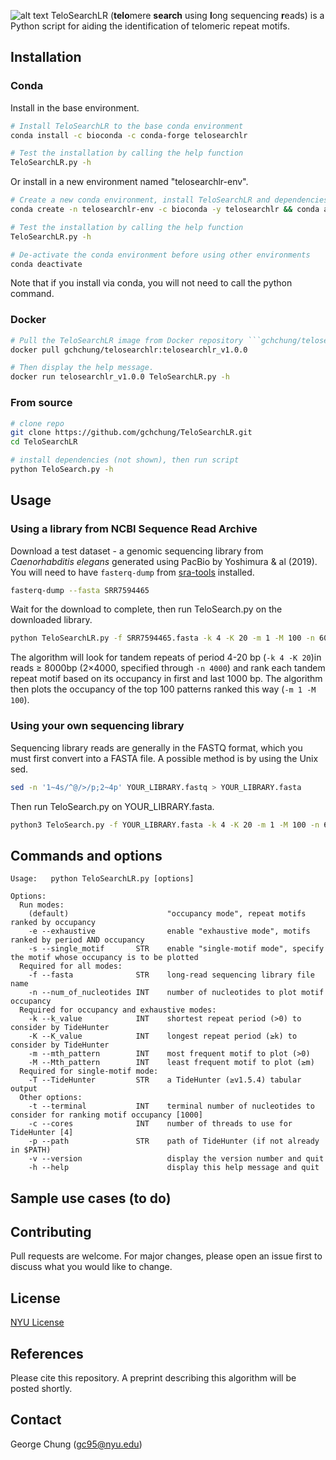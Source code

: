 ![alt text](https://github.com/gchchung/TeloSearchLR/blob/main/logo_copy_v3.svg)
TeloSearchLR (**telo**mere **search** using **l**ong sequencing **r**eads) is a Python script for aiding the identification of telomeric repeat motifs.

## Installation

### Conda
Install in the base environment.
```bash
# Install TeloSearchLR to the base conda environment
conda install -c bioconda -c conda-forge telosearchlr

# Test the installation by calling the help function 
TeloSearchLR.py -h
```
Or install in a new environment named "telosearchlr-env".
```bash
# Create a new conda environment, install TeloSearchLR and dependencies, then activate the environment
conda create -n telosearchlr-env -c bioconda -y telosearchlr && conda activate telosearchlr-env

# Test the installation by calling the help function
TeloSearchLR.py -h

# De-activate the conda environment before using other environments
conda deactivate
```
Note that if you install via conda, you will not need to call the python command.


### Docker
```bash
# Pull the TeloSearchLR image from Docker repository ```gchchung/telosearchlr```. Test by asking for the help message.
docker pull gchchung/telosearchlr:telosearchlr_v1.0.0

# Then display the help message.
docker run telosearchlr_v1.0.0 TeloSearchLR.py -h
```

### From source
```bash
# clone repo
git clone https://github.com/gchchung/TeloSearchLR.git
cd TeloSearchLR

# install dependencies (not shown), then run script
python TeloSearch.py -h
```


## Usage
### Using a library from NCBI Sequence Read Archive
Download a test dataset - a genomic sequencing library from *Caenorhabditis elegans* generated using PacBio by Yoshimura & al (2019). You will need to have ```fasterq-dump``` from [sra-tools](https://github.com/ncbi/sra-tools) installed.
```bash
fasterq-dump --fasta SRR7594465
```
Wait for the download to complete, then run TeloSearch.py on the downloaded library.
```bash
python TeloSearchLR.py -f SRR7594465.fasta -k 4 -K 20 -m 1 -M 100 -n 6000
```
The algorithm will look for tandem repeats of period 4-20 bp (```-k 4 -K 20```)in reads ≥ 8000bp (2×4000, specified through ```-n 4000```) and rank each tandem repeat motif based on its occupancy in first and last 1000 bp.  The algorithm then plots the occupancy of the top 100 patterns ranked this way (```-m 1 -M 100```).

### Using your own sequencing library
Sequencing library reads are generally in the FASTQ format, which you must first convert into a FASTA file. A possible method is by using the Unix sed.
```bash
sed -n '1~4s/^@/>/p;2~4p' YOUR_LIBRARY.fastq > YOUR_LIBRARY.fasta
```
Then run TeloSearch.py on YOUR_LIBRARY.fasta.
```bash
python3 TeloSearch.py -f YOUR_LIBRARY.fasta -k 4 -K 20 -m 1 -M 100 -n 6000
```

## Commands and options
```text
Usage:   python TeloSearchLR.py [options]
                
Options:
  Run modes:
    (default)                      "occupancy mode", repeat motifs ranked by occupancy
    -e --exhaustive                enable "exhaustive mode", motifs ranked by period AND occupancy
    -s --single_motif       STR    enable "single-motif mode", specify the motif whose occupancy is to be plotted
  Required for all modes:
    -f --fasta              STR    long-read sequencing library file name
    -n --num_of_nucleotides INT    number of nucleotides to plot motif occupancy
  Required for occupancy and exhaustive modes:
    -k --k_value            INT    shortest repeat period (>0) to consider by TideHunter
    -K --K_value            INT    longest repeat period (≥k) to consider by TideHunter
    -m --mth_pattern        INT    most frequent motif to plot (>0)
    -M --Mth_pattern        INT    least frequent motif to plot (≥m)
  Required for single-motif mode:
    -T --TideHunter         STR    a TideHunter (≥v1.5.4) tabular output
  Other options:
    -t --terminal           INT    terminal number of nucleotides to consider for ranking motif occupancy [1000]
    -c --cores              INT    number of threads to use for TideHunter [4]
    -p --path               STR    path of TideHunter (if not already in $PATH)
    -v --version                   display the version number and quit
    -h --help                      display this help message and quit
```
## Sample use cases (to do)

## Contributing

Pull requests are welcome. For major changes, please open an issue first
to discuss what you would like to change.


## License

[NYU License](https://github.com/gchchung/TeloSearchLR/blob/main/LICENSE)

## References
Please cite this repository. A preprint describing this algorithm will be posted shortly.

## Contact
George Chung (gc95@nyu.edu)
